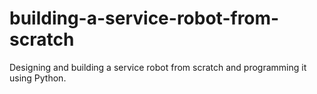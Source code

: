 # building-a-service-robot-from-scratch
Designing and building a service robot from scratch and programming it using Python.
